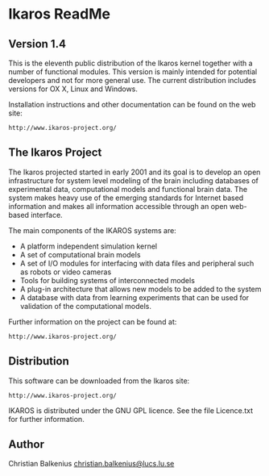 Ikaros ReadMe
=============

Version 1.4
-----------
This is the eleventh public distribution of the Ikaros kernel together with a number of functional modules. This version is mainly intended for potential developers and not for more general use. The current distribution includes versions for OX X, Linux and Windows.

Installation instructions and other documentation can be found on the web site:

	http://www.ikaros-project.org/


The Ikaros Project
------------------
The Ikaros projected started in early 2001 and its goal is to develop an open infrastructure for system level modeling of the brain including databases of experimental data, computational models and functional brain data. The system makes heavy use of the emerging standards for Internet based information and makes all information accessible through an open web-based interface.

The main components of the IKAROS systems are:

-  A platform independent simulation kernel
-  A set of computational brain models
-  A set of I/O modules for interfacing with data files and peripheral such as robots or video cameras
-  Tools for building systems of interconnected models
-  A plug-in architecture that allows new models to be added to the system
-  A database with data from learning experiments that can be used for validation of the computational models.

Further information on the project can be found at:

	http://www.ikaros-project.org/


Distribution
------------
This software can be downloaded from the Ikaros site:

	http://www.ikaros-project.org/

IKAROS is distributed under the GNU GPL licence.
See the file Licence.txt for further information.


Author
------
Christian Balkenius
christian.balkenius@lucs.lu.se

